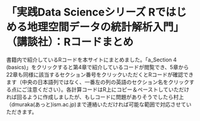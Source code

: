 # 「実践Data Scienceシリーズ Rではじめる地理空間データの統計解析入門」（講談社）：Rコードまとめ
書籍内で紹介しているRコードを本サイトにまとめました。「a_Section 4 (basics)」をクリックすると第4章で紹介しているコードが閲覧でき、5章から22章も同様に該当するセクション番号をクリックいただくとRコードが確認できます（中央の日本語列ではなく、一番左の列の英語のセクション名をクリックする点にご注意ください）。各計算コードはR上にコピー＆ペーストしていただければ回るように作成しましたが、もしコードに問題がありそうでしたら村上（dmuraka(あっと)ism.ac.jp)まで連絡いただければ可能な範囲で対応させていただきます。
